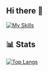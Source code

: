 ## Hi there 👋

[![My Skills](https://skillicons.dev/icons?i=html,css,js,mysql,java,php,py,sklearn,bootstrap,sass,django,react,vite,nodejs,git,laravel,eclipse,vscode,idea)](https://skillicons.dev)

## 📊 Stats
[![Top Langs](https://github-readme-stats.vercel.app/api/top-langs/?username=Jomm31&langs_count=10&size_weight=0.5&count_weight=0.5&layout=pie&theme=merko)](https://github.com/Jomm31/github-readme-stats)



<!--
**Jomm31/Jomm31** is a ✨ _special_ ✨ repository because its `README.md` (this file) appears on your GitHub profile.

Here are some ideas to get you started:

- 🔭 I’m currently working on ...
- 🌱 I’m currently learning ...
- 👯 I’m looking to collaborate on ...
- 🤔 I’m looking for help with ...
- 💬 Ask me about ...
- 📫 How to reach me: ...
- 😄 Pronouns: ...
- ⚡ Fun fact: ...
-->
